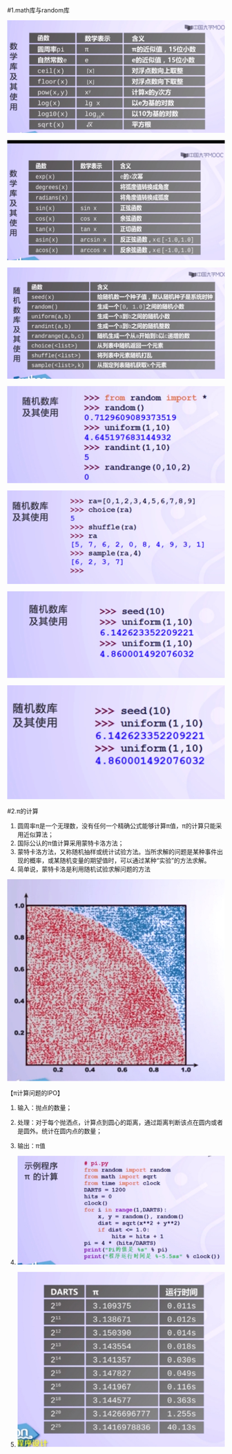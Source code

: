 #1.math库与random库

![image](images/419_1.png)

![image](images/419_2.png)

![image](images/419_3.png)

![image](images/419_4.png)

![image](images/419_5.png)

![image](images/419_6.png)

![image](images/419_7.png)

#2.π的计算

1. 圆周率π是一个无理数，没有任何一个精确公式能够计算π值，π的计算只能采用近似算法；
2. 国际公认的π值计算采用蒙特卡洛方法；
3. 蒙特卡洛方法，又称随机抽样或统计试验方法。当所求解的问题是某种事件出现的概率，或某随机变量的期望值时，可以通过某种“实验”的方法求解。
4. 简单说，蒙特卡洛是利用随机试验求解问题的方法

![image](images/419_8.png)

【π计算问题的IPO】

1. 输入：抛点的数量；
2. 处理：对于每个抛洒点，计算点到圆心的距离，通过距离判断该点在圆内或者是圆外。统计在圆内点的数量；
3. 输出：π值

4. ![image](images/419_9.png)


5. ![image](images/419_10.png)

